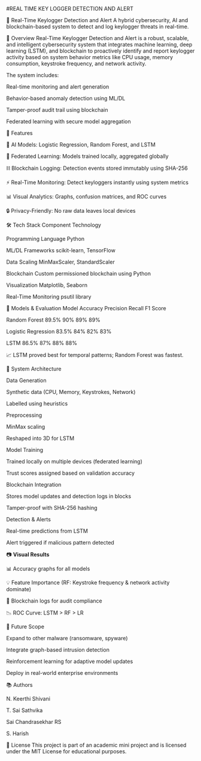 #REAL TIME KEY LOGGER DETECTION AND ALERT


🔐 Real-Time Keylogger Detection and Alert
A hybrid cybersecurity, AI and blockchain-based system to detect and log keylogger threats in real-time.

📌 Overview
Real-Time Keylogger Detection and Alert is a robust, scalable, and intelligent cybersecurity system that integrates machine learning, deep learning (LSTM), and blockchain to proactively identify and report keylogger activity based on system behavior metrics like CPU usage, memory consumption, keystroke frequency, and network activity.

The system includes:

Real-time monitoring and alert generation

Behavior-based anomaly detection using ML/DL

Tamper-proof audit trail using blockchain

Federated learning with secure model aggregation


🚀 Features

🧠 AI Models: Logistic Regression, Random Forest, and LSTM

🔁 Federated Learning: Models trained locally, aggregated globally

⛓️ Blockchain Logging: Detection events stored immutably using SHA-256

⚡ Real-Time Monitoring: Detect keyloggers instantly using system metrics

📊 Visual Analytics: Graphs, confusion matrices, and ROC curves

🔒 Privacy-Friendly: No raw data leaves local devices


🛠️ Tech Stack
Component	Technology

Programming Language	Python

ML/DL Frameworks	scikit-learn, TensorFlow

Data Scaling	MinMaxScaler, StandardScaler

Blockchain	Custom permissioned blockchain using Python

Visualization	Matplotlib, Seaborn

Real-Time Monitoring	psutil library

🧪 Models & Evaluation
Model	Accuracy	Precision	Recall	F1 Score

Random Forest	89.5%	90%	89%	89%

Logistic Regression	83.5%	84%	82%	83%

LSTM	86.5%	87%	88%	88%


📈 LSTM proved best for temporal patterns; Random Forest was fastest.

🧬 System Architecture

Data Generation

Synthetic data (CPU, Memory, Keystrokes, Network)

Labelled using heuristics

Preprocessing

MinMax scaling

Reshaped into 3D for LSTM

Model Training

Trained locally on multiple devices (federated learning)

Trust scores assigned based on validation accuracy

Blockchain Integration

Stores model updates and detection logs in blocks

Tamper-proof with SHA-256 hashing

Detection & Alerts

Real-time predictions from LSTM

Alert triggered if malicious pattern detected


📷 **Visual Results**

📊 Accuracy graphs for all models

💡 Feature Importance (RF: Keystroke frequency & network activity dominate)

🔐 Blockchain logs for audit compliance

📉 ROC Curve: LSTM > RF > LR


🔮 Future Scope

Expand to other malware (ransomware, spyware)

Integrate graph-based intrusion detection

Reinforcement learning for adaptive model updates

Deploy in real-world enterprise environments


📚 Authors

N. Keerthi Shivani

T. Sai Sathvika

Sai Chandrasekhar RS

S. Harish




📄 License
This project is part of an academic mini project and is licensed under the MIT License for educational purposes.










